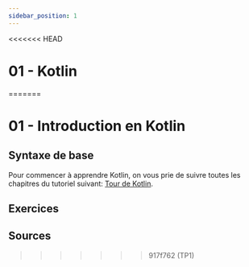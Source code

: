 ```yaml
---
sidebar_position: 1
---
```


<<<<<<< HEAD
# 01 - Kotlin
=======
# 01 - Introduction en Kotlin

## Syntaxe de base
Pour commencer à apprendre Kotlin, on vous prie de suivre toutes les chapitres du tutoriel suivant: [Tour de Kotlin](https://kotlinlang.org/docs/kotlin-tour-welcome.html).

## Exercices


## Sources


>>>>>>> 917f762 (TP1)
